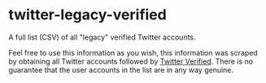 # twitter-legacy-verified
A full list (CSV) of all "legacy" verified Twitter accounts.

Feel free to use this information as you wish, this information was scraped by obtaining all Twitter accounts followed by [Twitter Verified](https://twitter.com/verified/following). There is no guarantee that the user accounts in the list are in any way genuine.
